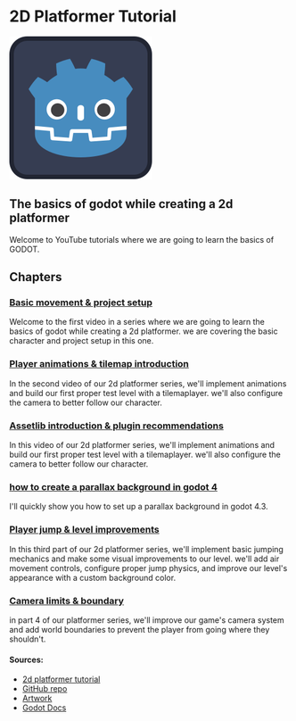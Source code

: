 # 2D Platformer Tutorial
![GODOT](https://github.com/ikostan/2d_platformer_tutorial/blob/main/icon.svg)
## The basics of godot while creating a 2d platformer

Welcome to YouTube tutorials where we are going to learn the basics of GODOT.

## Chapters

### [Basic movement & project setup](https://www.youtube.com/watch?v=5XBSjsHTY8g&list=PLS_-svNHQV8gn-3NtT7kWB6jKIlaJ2nBd&index=1)

Welcome to the first video in a series where we are going to learn the basics
of godot while creating a 2d platformer. we are covering the basic character
and project setup in this one.

### [Player animations & tilemap introduction](https://www.youtube.com/watch?v=g2EPmL6h2tE&list=PLS_-svNHQV8gn-3NtT7kWB6jKIlaJ2nBd&index=2)

In the second video of our 2d platformer series, we'll implement animations and
build our first proper test level with a tilemaplayer. we'll also configure the
camera to better follow our character.

### [Assetlib introduction & plugin recommendations](https://www.youtube.com/watch?v=PF-AZ3ulJlU&list=PLS_-svNHQV8gn-3NtT7kWB6jKIlaJ2nBd&index=3)

In this video of our 2d platformer series, we'll implement animations and build
our first proper test level with a tilemaplayer. we'll also configure the camera
to better follow our character.

### [how to create a parallax background in godot 4](https://www.youtube.com/watch?v=OQQhvW31arc)

I'll quickly show you how to set up a parallax background in godot 4.3.

### [Player jump & level improvements](https://www.youtube.com/watch?v=wc1duIY9UQI&list=PLS_-svNHQV8gn-3NtT7kWB6jKIlaJ2nBd&index=4)

In this third part of our 2d platformer series, we'll implement basic jumping
mechanics and make some visual improvements to our level. we'll add air
movement controls, configure proper jump physics, and improve our level's
appearance with a custom background color.

### [Camera limits & boundary](https://www.youtube.com/watch?v=thJkCRru5II&list=PLS_-svNHQV8gn-3NtT7kWB6jKIlaJ2nBd&index=5)

in part 4 of our platformer series, we'll improve our game's camera system and
add world boundaries to prevent the player from going where they shouldn't.

#### Sources: 
	
- [2d platformer tutorial](https://www.youtube.com/watch?v=5XBSjsHTY8g&list=PLS_-svNHQV8gn-3NtT7kWB6jKIlaJ2nBd)
- [GitHub repo](https://github.com/kahanscious/youtube-2d-platformer-series/tree/main)
- [Artwork](https://ansimuz.itch.io/gothicvania-patreon-collection)
- [Godot Docs](https://docs.godotengine.org/en/stable/)